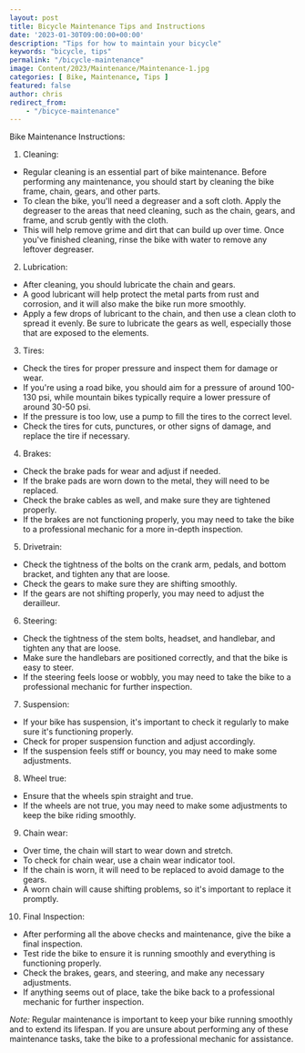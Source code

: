 ```yaml
---
layout: post
title: Bicycle Maintenance Tips and Instructions
date: '2023-01-30T09:00:00+00:00'
description: "Tips for how to maintain your bicycle"
keywords: "bicycle, tips"
permalink: "/bicycle-maintenance"
image: Content/2023/Maintenance/Maintenance-1.jpg
categories: [ Bike, Maintenance, Tips ]
featured: false
author: chris
redirect_from:
    - "/bicyce-maintenance"
---
```

Bike Maintenance Instructions:

1. Cleaning:
* Regular cleaning is an essential part of bike maintenance. Before performing any maintenance, you should start by cleaning the bike frame, chain, gears, and other parts.
* To clean the bike, you'll need a degreaser and a soft cloth. Apply the degreaser to the areas that need cleaning, such as the chain, gears, and frame, and scrub gently with the cloth.
* This will help remove grime and dirt that can build up over time. Once you've finished cleaning, rinse the bike with water to remove any leftover degreaser.
2. Lubrication:
* After cleaning, you should lubricate the chain and gears.
* A good lubricant will help protect the metal parts from rust and corrosion, and it will also make the bike run more smoothly.
* Apply a few drops of lubricant to the chain, and then use a clean cloth to spread it evenly. Be sure to lubricate the gears as well, especially those that are exposed to the elements.
3. Tires:
* Check the tires for proper pressure and inspect them for damage or wear.
* If you're using a road bike, you should aim for a pressure of around 100-130 psi, while mountain bikes typically require a lower pressure of around 30-50 psi.
* If the pressure is too low, use a pump to fill the tires to the correct level.
* Check the tires for cuts, punctures, or other signs of damage, and replace the tire if necessary.
4. Brakes:
* Check the brake pads for wear and adjust if needed.
* If the brake pads are worn down to the metal, they will need to be replaced.
* Check the brake cables as well, and make sure they are tightened properly.
* If the brakes are not functioning properly, you may need to take the bike to a professional mechanic for a more in-depth inspection.
5. Drivetrain:
* Check the tightness of the bolts on the crank arm, pedals, and bottom bracket, and tighten any that are loose.
* Check the gears to make sure they are shifting smoothly.
* If the gears are not shifting properly, you may need to adjust the derailleur.
6. Steering:
* Check the tightness of the stem bolts, headset, and handlebar, and tighten any that are loose.
* Make sure the handlebars are positioned correctly, and that the bike is easy to steer.
* If the steering feels loose or wobbly, you may need to take the bike to a professional mechanic for further inspection.
7. Suspension:
* If your bike has suspension, it's important to check it regularly to make sure it's functioning properly.
* Check for proper suspension function and adjust accordingly.
* If the suspension feels stiff or bouncy, you may need to make some adjustments.
8. Wheel true:
* Ensure that the wheels spin straight and true.
* If the wheels are not true, you may need to make some adjustments to keep the bike riding smoothly.
9. Chain wear:
* Over time, the chain will start to wear down and stretch.
* To check for chain wear, use a chain wear indicator tool.
* If the chain is worn, it will need to be replaced to avoid damage to the gears.
* A worn chain will cause shifting problems, so it's important to replace it promptly.
10. Final Inspection:
* After performing all the above checks and maintenance, give the bike a final inspection.
* Test ride the bike to ensure it is running smoothly and everything is functioning properly.
* Check the brakes, gears, and steering, and make any necessary adjustments.
* If anything seems out of place, take the bike back to a professional mechanic for further inspection.

*Note:* Regular maintenance is important to keep your bike running smoothly and to extend its lifespan. If you are unsure about performing any of these maintenance tasks, take the bike to a professional mechanic for assistance.